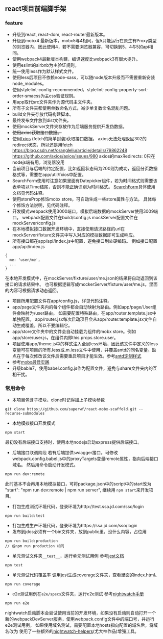 ## react项目前端脚手架

### feature

* 升级到react, react-dom, react-router最新版本。
* 升级到mobx4 最新版本，mobx5与4相同，但5只能运行在原生有Proxy类型的浏览器内，因此使用4，若不需要浏览器兼容，可切换到5，4与5的api相同。
* 使用webpack4最新版本构建，编译速度比webpack3有很大提升。
* 使用eslint的airbnb为主验证规则。
* 统一使用less作为默认样式文件。
* 使用less后项目不依赖node-sass，可以随node版本升级而不需要重新安装node\_modules。
* 使用stylelint-config-recommended，stylelint-config-property-sort-order-smacss为主css验证规则。
* 用app取代src文件夹作为源代码主文件夹。
* 所有子文件夹都使用单数命名方式，减少单复数命名混乱问题。
* build文件夹存放代码构建脚本。
* 最终发布文件放到dist文件夹。
* 使用mockServer文件夹存放作为后端服务提供开发伪数据。
* ~~使用axios获取接口数据。~~
* 使用[fxios](https://github.com/superwf/fxios) (fetch的简单封装)获取接口数据。
    axios无法处理返回302的redirect状态，所以还是用fetch
    https://blog.csdn.net/orangleliu/article/details/79862248
    https://github.com/axios/axios/issues/980
    axios的maxRedirects: 0只在nodejs端有用，浏览器没用
* 当前项目与后端的约定配置，比如返回状态码为200则为成功，返回分页数据格式等，需要在app/util/fxios中配置。
* SearchForm使用时注意如果里面有Datepicker组件，若为时间格式则需要该表单项以Time结尾，否则不能正确识别为时间格式。
  [SearchForm](http://git.jd.com/rmb-frontend/react-scaffold/blob/master/app/component/SearchForm/index.jsx)具体使用文档见代码注释。
* 使用storeProp修饰mobx store，可自动生成一些store属性与方法。
  具体每个修饰方法说明，见代码注释。
* 开发模式webpack使用3000端口，模拟后端数据的mockServer使用3009端口。
  webpack配置文件在build/config.js
  mockServer配置文件在mockServer/config.js
* 在本地模拟接口数据开发环境中，直接使用请求路径的url在mockServer/fixture文件夹中写入对应的模拟数据即可生成响应。
* 所有接口都在app/api/index.js中配置，避免接口到处硬编码。
例如接口配置
app/api/index.js
```
{
  me: 'user/me',
  ...
}
```
在本地开发模式中，在mockServer/fixture/user/me.json的结果将自动返回到该接口的请求结果中。
也可根据逻辑写成mockerServer/fixture/user/me.js，里面的内容可根据请求动态返回。

* 项目所用配置文件在app/config.js，详见代码注释。
* app/page文件夹内的每个组件都会自动映射为路由。例如app/page/User组件会映射为/user路由。
  如需要配置特殊路由，在app/router.template.jsx中单独配置。
  app/router.jsx每次启动项目会从app/router.template.jsx文件自动生成覆盖，所以不要编辑它。
* app/store文件夹中的文件会自动挂载为组件的mobx store。例如app/store/user.js，在组件内即this.props.store.user。
* 项目使用app/theme.js中的样式注入全局less环境，因此该文件中定义的less变量可在项目的所有.less或.m.less文件中使用，并覆盖antd的同名变量。缺点在于每次修改该文件后需要重启项目才能生效。参考[antd定制样式](https://ant.design/docs/react/customize-theme-cn)
* 参考[mobx最佳实践](https://medium.com/dailyjs/mobx-react-best-practices-17e01cec4140)
* 升级bable7，使用babel.config.js作为配置文件，避免与share文件夹内的互相干扰。

### 常用命令

* 本项目包含子模块，clone时记得加上子模块参数
```
git clone https://github.com/superwf/react-mobx-scaffold.git --recurse-submodules
```

* 本地模拟接口开发模式
```
npm start
```
最初没有后端接口支持时，使用本地nodejs启动express提供后端接口。

* 后端接口联调阶段
  若有后端提供swiagger接口，可修改webpack.config.babel.js中的proxyTargets变量remote属性，指向后端接口域名。
然后用命令启动开发模式。
```
npm run dev:remote
```
此时基本不会再用本地模拟接口，可将package.json中的script中的start改为
    "start": "npm run dev:remote | npm run server",
继续用 `npm start`来开发项目。

* 打包生成测试环境代码，登录环境为http://test.ssa.jd.com/sso/login
```
npm run build:test
```

* 打包生成生产环境代码，登录环境为https://ssa.jd.com/sso/login
* 发布到jdos必须有一个bin文件夹，放到public里，没什么内容，占位用
```
npm run build:production
// 或npm run production 相同
```

* 单元测试文件夹`__test__`，运行单元测试用例
  参考[jest文档](https://facebook.github.io/jest/)
```
npm test
```

* 单元测试代码覆盖率
  调用jest生成coverage文件夹，查看里面的index.html。
```
npm run coverage
```

* e2e测试用例在`e2e/specs`文件夹，运行e2e测试
  参考[nightwatch手册](http://nightwatchjs.org/api)
```
npm run e2e
```
  nightwatch启动脚本会尝试使用当前的开发环境，如果没有启动则自动打开一个新的webpackDevServer服务，使用webpack.config文件中的端口号，并运行e2e测试用例。
  如果使用域名测试，需要配置本地hosts指向配置的域名后，将域名改为
  使用了一些额外的[nightwatch-helpers](https://npm.taobao.org/package/nightwatch-helpers)(尤大神作品)增强工具。

